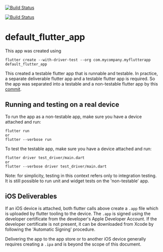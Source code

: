 [![Build Status](https://api.cirrus-ci.com/github/mmcc007/default_flutter_app.svg)](https://cirrus-ci.com/github/mmcc007/default_flutter_app)

[![Build Status](https://travis-ci.com/mmcc007/default_flutter_app.svg?branch=master)](https://travis-ci.com/mmcc007/default_flutter_app)

# default_flutter_app

This app was created using 
```
flutter create --with-driver-test --org com.mycompany.myflutterapp default_flutter_app
```
This created a testable flutter app that is runnable and testable. In practice, a separate deliverable flutter app and a testable flutter app is required. So the app was separated into a testable and a non-testable flutter app by this [commit](https://github.com/mmcc007/default_flutter_app/commit/1e72d1fea47999a26ccf90fdbc0ac9d4e6c0374c).

## Running and testing on a real device
To run the app as a non-testable app, make sure you have a device attached and run:
```
flutter run
or 
flutter --verbose run
```
To test the testable app, make sure you have a device attached and run:
```
flutter driver test_driver/main.dart
or 
flutter --verbose driver test_driver/main.dart
```
Note: for simplicity, testing in this context refers only to integration testing. It is still possible to run unit and widget tests on the 'non-testable' app. 

## iOS Deliverables
If an iOS device is attached, both flutter calls above create a `.app` file which is uploaded by flutter tooling to the device. The `.app` is signed using the developer certificate from the developer's Apple Developer Account. If the developer certificate is not present, it can be downloaded from Xcode by following the 'Automatic Signing' procedure.

Delivering the app to the app store or to another iOS device generally requires creating a `.ipa` and is beyond the scope of this document.